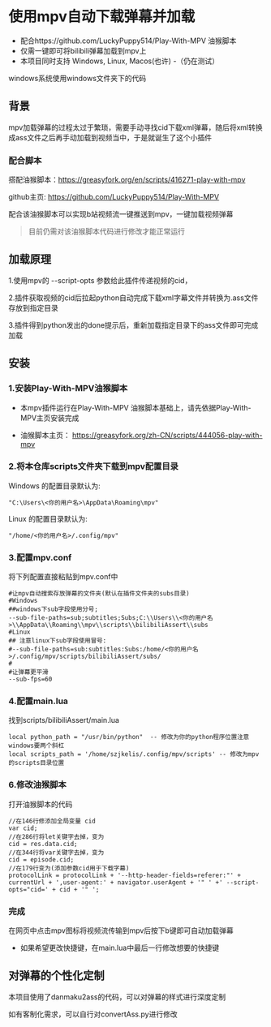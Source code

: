 # 使用mpv自动下载弹幕并加载

- 配合https://github.com/LuckyPuppy514/Play-With-MPV  油猴脚本
- 仅需一键即可将bilibili弹幕加载到mpv上
- 本项目同时支持 Windows, Linux, Macos(也许) 
-（仍在测试）

windows系统使用windows文件夹下的代码

## 背景

mpv加载弹幕的过程太过于繁琐，需要手动寻找cid下载xml弹幕，随后将xml转换成ass文件之后再手动加载到视频当中，于是就诞生了这个小插件

### 配合脚本

搭配油猴脚本：https://greasyfork.org/en/scripts/416271-play-with-mpv

github主页: https://github.com/LuckyPuppy514/Play-With-MPV

配合该油猴脚本可以实现b站视频流一键推送到mpv，一键加载视频弹幕

> 目前仍需对该油猴脚本代码进行修改才能正常运行

## 加载原理

1.使用mpv的 --script-opts 参数给此插件传递视频的cid，

2.插件获取视频的cid后拉起python自动完成下载xml字幕文件并转换为.ass文件存放到指定目录

3.插件得到python发出的done提示后，重新加载指定目录下的ass文件即可完成加载


## 安装


### 1.安装Play-With-MPV油猴脚本

- 本mpv插件运行在Play-With-MPV 油猴脚本基础上，请先依据Play-With-MPV主页安装完成

- 油猴脚本主页： https://greasyfork.org/zh-CN/scripts/444056-play-with-mpv

### 2.将本仓库scripts文件夹下载到mpv配置目录

Windows 的配置目录默认为: 
``` text
"C:\Users\<你的用户名>\AppData\Roaming\mpv"
```
Linux 的配置目录默认为: 
``` text
"/home/<你的用户名>/.config/mpv"
 ```
### 3.配置mpv.conf
将下列配置直接粘贴到mpv.conf中
``` text
#让mpv自动搜索存放弹幕的文件夹(默认在插件文件夹的subs目录)
#Windows
##windows下sub字段使用分号;
--sub-file-paths=sub;subtitles;Subs;C:\\Users\\<你的用户名>\\AppData\\Roaming\\mpv\\scripts\\bilibiliAssert\\subs
#Linux
## 注意linux下sub字段使用冒号:
#--sub-file-paths=sub:subtitles:Subs:/home/<你的用户名>/.config/mpv/scripts/bilibiliAssert/subs/
#
#让弹幕更平滑
--sub-fps=60
```
### 4.配置main.lua
找到scripts/bilibiliAssert/main.lua
``` text
local python_path = "/usr/bin/python"  -- 修改为你的python程序位置注意windows要两个斜杠
local scripts_path = '/home/szjkelis/.config/mpv/scripts' -- 修改为mpv的scripts目录位置
```

### 6.修改油猴脚本
打开油猴脚本的代码
``` text
//在146行修添加全局变量 cid
var cid;
//在286行将let关键字去掉，变为
cid = res.data.cid;
//在344行将var关键字去掉，变为
cid = episode.cid;
//在179行变为(添加参数cid用于下载字幕)
protocolLink = protocolLink + '--http-header-fields=referer:"' + currentUrl + ',user-agent:' + navigator.userAgent + '" ' +' --script-opts="cid=' + cid + '" ';
```

### 完成
在网页中点击mpv图标将视频流传输到mpv后按下b键即可自动加载弹幕

- 如果希望更改快捷键，在main.lua中最后一行修改想要的快捷键

## 对弹幕的个性化定制
本项目使用了danmaku2ass的代码，可以对弹幕的样式进行深度定制

如有客制化需求，可以自行对convertAss.py进行修改
